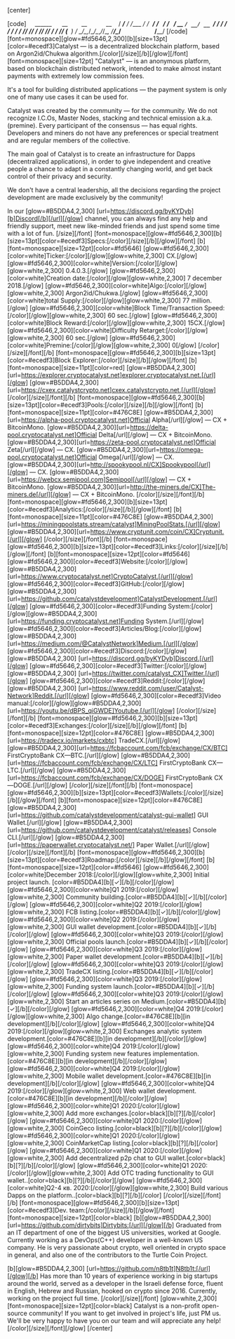[center]
 
[code]
     ______      __        __           __
    / ____/___ _/ /_____ _/ /_  _______/ /_
   / /   / __ `/ __/ __ `/ / / / / ___/ __/
/ /___/ /_/ / /_/ /_/ / / /_/ (__  ) /_
\____/\__,_/\__/\__,_/_/\__, /____/\__/
                       /____/
[/code]
[font=monospace][glow=#fd5646,2,300][b][size=13pt][color=#ecedf3]Catalyst — is a decentralized blockchain platform, based on Argon2id/Chukwa algorithm.[/color][/size][/b][/glow][/font]
[font=monospace][size=12pt]
"Catalyst"  — is an anonymous platform, based on blockchain distributed 
network, intended to make almost instant payments 
with extremely low commission fees.

It's a tool for building distributed applications 
— the payment system is only one of many use cases it can be used for.

Catalyst was created by the community — for the community.
We do not recognize I.C.Os, Master Nodes, stacking 
and technical emission a.k.a.  (premine).
Every participant of the consensus  — has equal rights.
Developers and miners do not have any preferences 
or special treatment and are regular members of the collective.

The main goal of Catalyst is to create an infrastructure for Dapps 
(decentralized applications), in order to give independent and creative  
people a chance to adapt in a constantly changing world, 
and get back control of their privacy and security.

We don't have a central leadership, all the decisions regarding the
project development are made exclusively by the community!

In our [glow=#B5DDA4,2,300] [url=https://discord.gg/byKYDyb][b]Discord[/b][/url][/glow] channel, you can always find any help and 
friendly support, meet new like-minded friends and 
just spend some time with a lot of fun.
[/size][/font] 
[font=monospace][glow=#fd5646,2,300][b][size=13pt][color=#ecedf3]Specs:[/color][/size][/b][/glow][/font]
[b][font=monospace][size=12pt][color=#fd5646]
[glow=#fd5646,2,300][color=white]Ticker:[/color][/glow][glow=white,2,300] CX.[/glow]
[glow=#fd5646,2,300][color=white]Version:[/color][/glow][glow=white,2,300] 0.4.0.3.[/glow]
[glow=#fd5646,2,300][color=white]Creation date:[/color][/glow][glow=white,2,300] 7 december 2018.[/glow]
[glow=#fd5646,2,300][color=white]Algo:[/color][/glow][glow=white,2,300] Argon2id/Chukwa.[/glow]
[glow=#fd5646,2,300][color=white]total Supply:[/color][/glow][glow=white,2,300] 77 million.[/glow]
[glow=#fd5646,2,300][color=white]Block Time/Transaction Speed:[/color][/glow][glow=white,2,300] 60 sec.[/glow]
[glow=#fd5646,2,300][color=white]Block Reward:[/color][/glow][glow=white,2,300] 15CX.[/glow]
[glow=#fd5646,2,300][color=white]Difficulty Retarget:[/color][/glow][glow=white,2,300] 60 sec.[/glow]
[glow=#fd5646,2,300][color=white]Premine:[/color][/glow][glow=white,2,300] 0[/glow]
[/color][/size][/font][/b]
[font=monospace][glow=#fd5646,2,300][b][size=13pt][color=#ecedf3]Block Explorer:[/color][/size][/b][/glow][/font]
[b][font=monospace][size=11pt][color=red]
[glow=#B5DDA4,2,300][url=https://explorer.cryptocatalyst.net]explorer.cryptocatalyst.net.[/url][/glow]
[glow=#B5DDA4,2,300][url=https://cxex.catalystcrypto.net]cxex.catalystcrypto.net.[/url][/glow]
[/color][/size][/font][/b]
[font=monospace][glow=#fd5646,2,300][b][size=13pt][color=#ecedf3]Pools:[/color][/size][/b][/glow][/font]
[b][font=monospace][size=11pt][color=#476C8E]
[glow=#B5DDA4,2,300][url=https://alpha-pool.cryptocatalyst.net]Official Alpha[/url][/glow] — CX + BitcoinMono.
[glow=#B5DDA4,2,300][url=https://delta-pool.cryptocatalyst.net]Official Delta[/url][/glow] — CX + BitcoinMono.
[glow=#B5DDA4,2,300][url=https://zeta-pool.cryptocatalyst.net]Official Zeta[/url][/glow] — CX.
[glow=#B5DDA4,2,300][url=https://omega-pool.cryptocatalyst.net]Official Omega[/url][/glow] — CX.
[glow=#B5DDA4,2,300][url=http://spookypool.nl/CX]Spookypool[/url][/glow] — CX.
[glow=#B5DDA4,2,300][url=https://webcx.semipool.com]Semipool[/url][/glow] — CX + BitcoinMono.
[glow=#B5DDA4,2,300][url=http://the-miners.de/CX]The-miners.de[/url][/glow] — CX + BitcoinMono.
[/color][/size][/font][/b]
[font=monospace][glow=#fd5646,2,300][b][size=13pt][color=#ecedf3]Analytics:[/color][/size][/b][/glow][/font]
[b][font=monospace][size=11pt][color=#476C8E]
[glow=#B5DDA4,2,300][url=https://miningpoolstats.stream/catalyst]MiningPoolStats.[/url][/glow]
[glow=#B5DDA4,2,300][url=https://www.cryptunit.com/coin/CX]Cryptunit.[/url][/glow]
[/color][/size][/font][/b]
[font=monospace][glow=#fd5646,2,300][b][size=13pt][color=#ecedf3]Links:[/color][/size][/b][/glow][/font]
[b][font=monospace][size=12pt][color=#fd5646]
[glow=#fd5646,2,300][color=#ecedf3]Website:[/color][/glow][glow=#B5DDA4,2,300] [url=https://www.cryptocatalyst.net]СryptoСatalyst.[/url][/glow]
[glow=#fd5646,2,300][color=#ecedf3]GitHub:[/color][/glow][glow=#B5DDA4,2,300] [url=https://github.com/catalystdevelopment]CatalystDevelopment.[/url][/glow]
[glow=#fd5646,2,300][color=#ecedf3]Funding System:[/color][/glow][glow=#B5DDA4,2,300] [url=https://funding.cryptocatalyst.net]Funding System.[/url][/glow]
[glow=#fd5646,2,300][color=#ecedf3]Articles/Blog:[/color][/glow][glow=#B5DDA4,2,300] [url=https://medium.com/@CatalystNetwork]Medium.[/url][/glow]
[glow=#fd5646,2,300][color=#ecedf3]Discord:[/color][/glow][glow=#B5DDA4,2,300] [url=https://discord.gg/byKYDyb]Discord.[/url][/glow]
[glow=#fd5646,2,300][color=#ecedf3]Twitter:[/color][/glow][glow=#B5DDA4,2,300] [url=https://twitter.com/catalyst_CX]Twitter.[/url][/glow]
[glow=#fd5646,2,300][color=#ecedf3]Reddit:[/color][/glow][glow=#B5DDA4,2,300] [url=https://www.reddit.com/user/Catalyst-Network]Reddit.[/url][/glow]
[glow=#fd5646,2,300][color=#ecedf3]Video manual:[/color][/glow][glow=#B5DDA4,2,300] [url=https://youtu.be/dBPS_qiGWDE]Youtube.[/url][/glow]
[/color][/size][/font][/b]
[font=monospace][glow=#fd5646,2,300][b][size=13pt][color=#ecedf3]Exchanges:[/color][/size][/b][/glow][/font]
[b][font=monospace][size=12pt][color=#476C8E]
[glow=#B5DDA4,2,300][url=https://tradecx.io/markets/cxbtc] TradeCX.[/url][/glow]
[glow=#B5DDA4,2,300][url=https://fcbaccount.com/fcb/exchange/CX/BTC] FirstCryptoBank CX—BTC.[/url][/glow]
[glow=#B5DDA4,2,300][url=https://fcbaccount.com/fcb/exchange/CX/LTC] FirstCryptoBank CX—LTC.[/url][/glow]
[glow=#B5DDA4,2,300][url=https://fcbaccount.com/fcb/exchange/CX/DOGE] FirstCryptoBank CX—DOGE.[/url][/glow]
[/color][/size][/font][/b]
[font=monospace][glow=#fd5646,2,300][b][size=13pt][color=#ecedf3]Wallets:[/color][/size][/b][/glow][/font]
[b][font=monospace][size=12pt][color=#476C8E]
[glow=#B5DDA4,2,300][url=https://github.com/catalystdevelopment/catalyst-gui-wallet] GUI Wallet.[/url][/glow]
[glow=#B5DDA4,2,300][url=https://github.com/catalystdevelopment/catalyst/releases] Console CLI.[/url][/glow]
[glow=#B5DDA4,2,300][url=https://paperwallet.cryptocatalyst.net/] Paper Wallet.[/url][/glow]
[/color][/size][/font][/b]
[font=monospace][glow=#fd5646,2,300][b][size=13pt][color=#ecedf3]Roadmap:[/color][/size][/b][/glow][/font]
[b][font=monospace][size=12pt][color=#fd5646]
[glow=#fd5646,2,300][color=white]December 2018:[/color][/glow][glow=white,2,300] Initial project launch. [color=#B5DDA4][b][✓][/b][/color][/glow]
[glow=#fd5646,2,300][color=white]Q1 2019:[/color][/glow][glow=white,2,300] Community building.[color=#B5DDA4][b][✓][/b][/color][/glow]
[glow=#fd5646,2,300][color=white]Q2 2019:[/color][/glow][glow=white,2,300] FCB listing.[color=#B5DDA4][b][✓][/b][/color][/glow]
[glow=#fd5646,2,300][color=white]Q2 2019:[/color][/glow][glow=white,2,300] GUI wallet development.[color=#B5DDA4][b][✓][/b][/color][/glow]
[glow=#fd5646,2,300][color=white]Q3 2019:[/color][/glow][glow=white,2,300] Official pools launch.[color=#B5DDA4][b][✓][/b][/color][/glow]
[glow=#fd5646,2,300][color=white]Q3 2019:[/color][/glow][glow=white,2,300] Paper wallet development.[color=#B5DDA4][b][✓][/b][/color][/glow]
[glow=#fd5646,2,300][color=white]Q3 2019:[/color][/glow][glow=white,2,300] TradeCX listing.[color=#B5DDA4][b][✓][/b][/color][/glow]
[glow=#fd5646,2,300][color=white]Q3 2019:[/color][/glow][glow=white,2,300] Funding system launch.[color=#B5DDA4][b][✓][/b][/color][/glow]
[glow=#fd5646,2,300][color=white]Q3 2019:[/color][/glow][glow=white,2,300] Start an articles series on Medium.[color=#B5DDA4][b][✓][/b][/color][/glow]
[glow=#fd5646,2,300][color=white]Q4 2019:[/color][/glow][glow=white,2,300] Algo change.[color=#476C8E][b][in development][/b][/color][/glow]
[glow=#fd5646,2,300][color=white]Q4 2019:[/color][/glow][glow=white,2,300] Exchanges analytic system development.[color=#476C8E][b][in development][/b][/color][/glow]
[glow=#fd5646,2,300][color=white]Q4 2019:[/color][/glow][glow=white,2,300] Funding system new features implementation.[color=#476C8E][b][in development][/b][/color][/glow]
[glow=#fd5646,2,300][color=white]Q4 2019:[/color][/glow][glow=white,2,300] Mobile wallet development.[color=#476C8E][b][in development][/b][/color][/glow]
[glow=#fd5646,2,300][color=white]Q4 2019:[/color][/glow][glow=white,2,300] Web wallet development.[color=#476C8E][b][in development][/b][/color][/glow]
[glow=#fd5646,2,300][color=white]Q1 2020:[/color][/glow][glow=white,2,300] Add more exchanges.[color=black][b][?][/b][/color][/glow]
[glow=#fd5646,2,300][color=white]Q1 2020:[/color][/glow][glow=white,2,300] CoinGeco listing.[color=black][b][?][/b][/color][/glow]
[glow=#fd5646,2,300][color=white]Q1 2020:[/color][/glow][glow=white,2,300] CoinMarketCap listing.[color=black][b][?][/b][/color][/glow]
[glow=#fd5646,2,300][color=white]Q1 2020:[/color][/glow][glow=white,2,300] Add decentralized p2p chat to GUI wallet.[color=black][b][?][/b][/color][/glow]
[glow=#fd5646,2,300][color=white]Q1 2020:[/color][/glow][glow=white,2,300] Add OTC trading functionality to GUI wallet..[color=black][b][?][/b][/color][/glow]
[glow=#fd5646,2,300][color=white]Q2-4 кв. 2020:[/color][/glow][glow=white,2,300] Build various Dapps on the platform..[color=black][b][?][/b][/color]
[/color][/size][/font][/b]
[font=monospace][glow=#fd5646,2,300][b][size=13pt][color=#ecedf3]Dev. team:[/color][/size][/b][/glow][/font]
[font=monospace][size=12pt][color=black]
[b][glow=#B5DDA4,2,300] [url=https://github.com/dirtybits]Dirtybits:[/url][/glow][/b] Graduated from an IT department of one of the biggest US 
universities, worked at Google.
Currently working as a DevOps(C++) developer in a well-known 
US company. He is very passionate about crypto, well oriented in 
crypto space in general, and also one of the contributors 
to the Turtle Coin Project.

[b][glow=#B5DDA4,2,300] [url=https://github.com/n8tb1t]N8tb1t:[/url][/glow][/b] Has more than 10 years of experience working in big startups 
around the world, served as a developer in the Israeli defense 
force, fluent in English, Hebrew and Russian,
hooked on crypto since 2016. 
Currently, working on the project full time.
[/color][/size][/font]
[glow=white,2,300][font=monospace][size=12pt][color=black]
Catalyst is a non-profit open-source community!
If you want to get involved in project's life, just PM us.
We'll be very happy to have you on our team 
and will appreciate any help!
[/color][/size][/font][/glow]
[/center]
